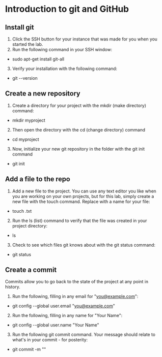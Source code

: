 # Introduction to git and GitHub
## Install git
1. Click the SSH button for your instance that was made for you when you started the lab.
1. Run the following command in your SSH window:
* sudo apt-get install git-all
3. Verify your installation with the following command:
* git --version
## Create a new repository
1. Create a directory for your project with the mkdir (make directory) command:
* mkdir myproject
2. Then open the directory with the cd (change directory) command
* cd myproject
3. Now, initialize your new git repository in the folder with the git init command
* git init
## Add a file to the repo
1. Add a new file to the project. You can use any text editor you like when you are working on your own projects, but for this lab, simply create a new file with the touch command. Replace <file name> with a name for your file:
  * touch <file name>.txt
 2. Run the ls (list) command to verify that the file was created in your project directory:
 * ls
  3. Check to see which files git knows about with the git status command:
  * git status
## Create a commit
  Commits allow you to go back to the state of the project at any point in history.
 1. Run the following, filling in any email for "you@example.com":
* git config --global user.email "you@example.com"

2. Run the following, filling in any name for "Your Name":
* git config --global user.name "Your Name"

3. Run the following git commit command. Your message should relate to what's in your commit - for posterity:
* git commit -m "<your message about the commit>"

